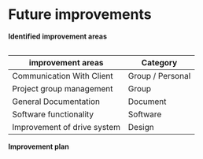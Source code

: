 # Future improvements

**Identified improvement areas**
<div style="float: left; wdth: auto">

| **improvement areas**         | **Category**            |
|------------------------------ |-------------------------|
| Communication With Client     | Group / Personal
| Project group management      | Group    
| General Documentation         | Document
| Software functionality        | Software
| Improvement of drive system   | Design

<div>

**Improvement plan**